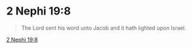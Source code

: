 # 2 Nephi 19:8

> The Lord sent his word unto Jacob and it hath lighted upon Israel.

[2 Nephi 19:8](https://www.churchofjesuschrist.org/study/scriptures/bofm/2-ne/19?lang=eng&id=p8#p8)


